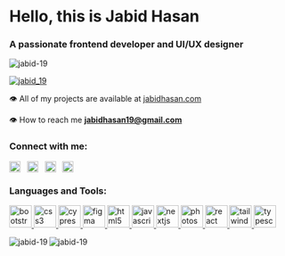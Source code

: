 <h1 align="left">Hello, this is Jabid Hasan</h1>
<h3 align="left">A passionate frontend developer and UI/UX designer</h3>

<p align="left">
  <img
    src="https://komarev.com/ghpvc/?username=jabid-19&label=Profile%20views&color=0e75b6&style=flat"
    alt="jabid-19"
  />
</p>

<p align="left">
  <a href="https://twitter.com/jabid_19" target="blank"
    ><img
      src="https://img.shields.io/twitter/follow/jabid_19?logo=twitter&style=for-the-badge"
      alt="jabid_19"
  /></a>
</p>

👁️ All of my projects are available at [jabidhasan.com](jabidhasan.com) 

👁️ How to reach me **jabidhasan19@gmail.com**


<h3 align="left">Connect with me:</h3>
<p align="left">
  <a href="https://twitter.com/jabid_19" target="blank"
    ><img
      align="center"
      src="https://raw.githubusercontent.com/rahuldkjain/github-profile-readme-generator/master/src/images/icons/Social/twitter.svg"
      alt="jabid_19"
      height="20"
      width="20"
  /></a>
  &nbsp;
  <a href="https://linkedin.com/in/jabid-hasan" target="blank"
    ><img
      align="center"
      src="https://raw.githubusercontent.com/rahuldkjain/github-profile-readme-generator/master/src/images/icons/Social/linked-in-alt.svg"
      alt="jabid-hasan"
      height="20"
      width="20"
  /></a>
  &nbsp;
  <a href="https://fb.com/jabid19" target="blank"
    ><img
      align="center"
      src="https://raw.githubusercontent.com/rahuldkjain/github-profile-readme-generator/master/src/images/icons/Social/facebook.svg"
      alt="jabid19"
      height="20"
      width="20"
  /></a>
  &nbsp;
  <a href="https://www.behance.net/jabidhasan" target="blank"
    ><img
      align="center"
      src="https://raw.githubusercontent.com/rahuldkjain/github-profile-readme-generator/master/src/images/icons/Social/behance.svg"
      alt="jabidhasan"
      height="20"
      width="20"
  /></a>
</p>

<h3 align="left">Languages and Tools:</h3>
<p align="left">
  <a href="https://getbootstrap.com" target="_blank" rel="noreferrer">
    <img
      src="https://portfolio-jabid-19.vercel.app/images/about-section/js.webp?w=32&q=100}"
      alt="bootstrap"
      width="40"
      height="40"
    />
  </a>
  <a href="https://www.w3schools.com/css/" target="_blank" rel="noreferrer">
    <img
      src="https://portfolio-jabid-19.vercel.app/images/about-section/react.webp?w=32&q=100}"
      alt="css3"
      width="40"
      height="40"
    />
  </a>
  <a href="https://www.cypress.io" target="_blank" rel="noreferrer">
    <img
      src="https://portfolio-jabid-19.vercel.app/images/about-section/next-js.webp?w=32&q=100}"
      alt="cypress"
      width="40"
      height="40"
    />
  </a>
  <a href="https://www.figma.com/" target="_blank" rel="noreferrer">
    <img
      src="https://portfolio-jabid-19.vercel.app/images/about-section/node.webp?w=32&q=100}"
      alt="figma"
      width="40"
      height="40"
    />
  </a>
  <a href="https://www.w3.org/html/" target="_blank" rel="noreferrer">
    <img
      src="https://portfolio-jabid-19.vercel.app/images/about-section/mongo.webp?w=32&q=100}"
      alt="html5"
      width="40"
      height="40"
    />
  </a>
  <a
    href="https://developer.mozilla.org/en-US/docs/Web/JavaScript"
    target="_blank"
    rel="noreferrer"
  >
    <img
      src="https://portfolio-jabid-19.vercel.app/images/about-section/mui.webp?w=32&q=100}"
      alt="javascript"
      width="40"
      height="40"
    />
  </a>
  <a href="https://nextjs.org/" target="_blank" rel="noreferrer">
    <img
      src="https://portfolio-jabid-19.vercel.app/images/about-section/bootstrap.webp?w=32&q=100}"
      alt="nextjs"
      width="40"
      height="40"
    />
  </a>
  <a href="https://www.photoshop.com/en" target="_blank" rel="noreferrer">
    <img
      src="https://portfolio-jabid-19.vercel.app/images/about-section/figma.webp?w=32&q=100}"
      alt="photoshop"
      width="40"
      height="40"
    />
  </a>
  <a href="https://reactjs.org/" target="_blank" rel="noreferrer">
    <img
      src="https://portfolio-jabid-19.vercel.app/images/about-section/xd.webp?w=32&q=100}"
      alt="react"
      width="40"
      height="40"
    />
  </a>
  <a href="https://tailwindcss.com/" target="_blank" rel="noreferrer">
    <img
      src="https://www.vectorlogo.zone/logos/tailwindcss/tailwindcss-icon.svg"
      alt="tailwind"
      width="40"
      height="40"
    />
  </a>
  <a href="https://www.typescriptlang.org/" target="_blank" rel="noreferrer">
    <img
      src="https://portfolio-jabid-19.vercel.app/images/about-section/cypress.webp?w=32&q=100}"
      alt="typescript"
      width="40"
      height="40"
    />
  </a>
</p>

<p>
  <img
    align="left"
    src="https://github-readme-stats.vercel.app/api/top-langs?username=jabid-19&show_icons=true&locale=en&layout=compact"
    alt="jabid-19"
  />
</p>

<p>
  <img
    align="center"
    src="https://github-readme-streak-stats.herokuapp.com/?user=jabid-19&"
    alt="jabid-19"
  />
</p>
